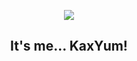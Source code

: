<p align="center">
 
 <img src="https://komarev.com/ghpvc/?username=kaxyum"/>

 <h2 align="center">It's me... KaxYum!</p>
